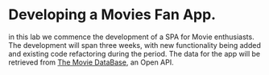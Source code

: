 # Developing a Movies Fan App.

in this lab we commence the development of a SPA for Movie enthusiasts. The development will span three weeks, with new functionality being added and existing code refactoring during the period. The data for the app will be retrieved from [The Movie DataBase][tmdb], an Open API. 

[tmdb]: https://developers.themoviedb.org/3/getting-started/introduction
